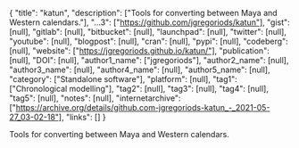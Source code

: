 {
  "title": "katun",
  "description": ["Tools for converting between Maya and Western calendars."],
  "...3": ["https://github.com/jgregoriods/katun"],
  "gist": [null],
  "gitlab": [null],
  "bitbucket": [null],
  "launchpad": [null],
  "twitter": [null],
  "youtube": [null],
  "blogpost": [null],
  "cran": [null],
  "pypi": [null],
  "codeberg": [null],
  "website": ["https://jgregoriods.github.io/katun/"],
  "publication": [null],
  "DOI": [null],
  "author1_name": ["jgregoriods"],
  "author2_name": [null],
  "author3_name": [null],
  "author4_name": [null],
  "author5_name": [null],
  "category": ["Standalone software"],
  "platform": [null],
  "tag1": ["Chronological modelling"],
  "tag2": [null],
  "tag3": [null],
  "tag4": [null],
  "tag5": [null],
  "notes": [null],
  "internetarchive": ["https://archive.org/details/github.com-jgregoriods-katun_-_2021-05-27_03-02-18"],
  "links": []
}

<!-- Generated by csv2md.R – do not edit by hand -->

Tools for converting between Maya and Western calendars.